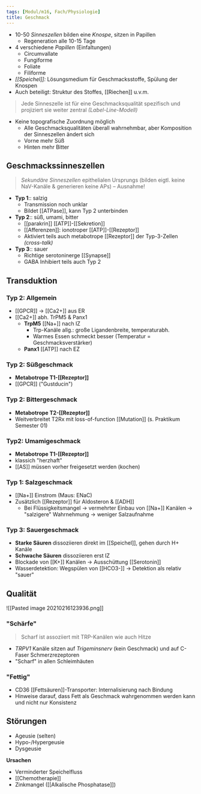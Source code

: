 ```yaml
---
tags: [Modul/m16, Fach/Physiologie]
title: Geschmack
---
```

- 10-50 *Sinneszellen* bilden eine *Knospe*, sitzen in Papillen
	- Regeneration alle 10-15 Tage
- 4 verschiedene *Papillen* (Einfaltungen)
	- Circumvallate
	- Fungiforme
	- Foliate
	- Filiforme
- *[[Speichel]]:* Lösungsmedium für Geschmacksstoffe, Spülung der Knospen
- Auch beteiligt: Struktur des Stoffes, [[Riechen]] u.v.m.

> Jede Sinneszelle ist für eine Geschmacksqualität spezifisch und projiziert sie weiter zentral *(Label-Line-Modell)*
- Keine topografische Zuordnung möglich
	- Alle Geschmacksqualitäten überall wahrnehmbar, aber Komposition der Sinneszellen ändert sich
	- Vorne mehr Süß
	- Hinten mehr Bitter
## Geschmackssinneszellen
> *Sekundäre Sinneszellen* epithelialen Ursprungs (bilden eigtl. keine NaV-Kanäle & generieren keine APs) – Ausnahme!
- **Typ 1**:: salzig
	- Transmission noch unklar
	- Bildet [[ATPase]], kann Typ 2 unterbinden
- **Typ 2**:: süß, umami, bitter
	- [[parakrin]] [[ATP]]-[[Sekretion]]
	- [[Afferenzen]]: ionotroper [[ATP]]-[[Rezeptor]]
	- Aktiviert teils auch metabotrope [[Rezeptor]] der Typ-3-Zellen *(cross-talk)*
- **Typ 3**:: sauer
	- Richtige serotoninerge [[Synapse]]
	- GABA Inhibiert teils auch Typ 2
## Transduktion
### Typ 2: Allgemein
- [[GPCR]] → [[Ca2+]] aus ER
- [[Ca2+]] abh. TrPM5 & Panx1
	- **TrpM5** [[Na+]] nach IZ
		- Trp-Kanäle allg.: große Ligandenbreite, temperaturabh.
		- Warmes Essen schmeckt besser (Temperatur = Geschmacksverstärker)
	- **Panx1** [[ATP]] nach EZ
### Typ 2: Süßgeschmack
- **Metabotrope T1-[[Rezeptor]]**
- [[GPCR]] ("Gustducin")
### Typ 2: Bittergeschmack
- **Metabotrope T2-[[Rezeptor]]**
- Weitverbreitet T2Rx mit loss-of-function [[Mutation]] (s. Praktikum Semester 01)
### Typ2: Umamigeschmack
- **Metabotrope T1-[[Rezeptor]]**
- klassich "herzhaft"
- [[AS]] müssen vorher freigesetzt werden (kochen)

### Typ 1: Salzgeschmack
- [[Na+]] Einstrom (Maus: ENaC)
- Zusätzlich [[Rezeptor]] für Aldosteron & [[ADH]]
	- Bei Flüssigkeitsmangel → vermehrter Einbau von [[Na+]] Kanälen → "salzigere" Wahrnehmung → weniger Salzaufnahme

### Typ 3: Sauergeschmack
- **Starke Säuren** dissoziieren direkt im [[Speichel]], gehen durch H+ Kanäle
- **Schwache Säuren** dissoziieren erst IZ
- Blockade von [[K+]] Kanälen → Ausschüttung [[Serotonin]]
- Wasserdetektion: Wegspülen von [[HCO3-]] → Detektion als relativ "sauer"


## Qualität
![[Pasted image 20210216123936.png]]

### "Schärfe"
> Scharf ist assoziiert mit TRP-Kanälen wie auch Hitze
 - *TRPV1* Kanäle sitzen auf *Trigeminsnerv* (kein Geschmack) und auf C-Faser Schmerzrezeptoren
 - "Scharf" in allen Schleimhäuten
### "Fettig"
- CD36 [[Fettsäuren]]-Transporter: Internalisierung nach Bindung
- Hinweise darauf, dass Fett als Geschmack wahrgenommen werden kann und nicht nur Konsistenz

## Störungen
- Ageusie (selten)
- Hypo-/Hypergeusie
- Dysgeusie

**Ursachen**
- Verminderter Speichelfluss
- [[Chemotherapie]]
- Zinkmangel ([[Alkalische Phosphatase]])